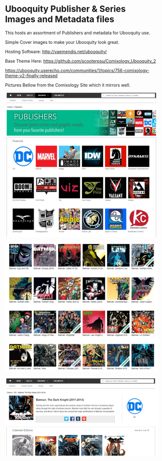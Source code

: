 # Ubooquity Publisher & Series Images and Metadata files

This hosts an assortment of Publishers and metadata for Ubooquity use.

Simple Cover images to make your Ubooquity look great.

Hosting Software: http://vaemendis.net/ubooquity/

Base Theme Here: https://github.com/scooterpsu/Comixology_Ubooquity_2

https://ubooquity.userecho.com/communities/1/topics/756-comixology-theme-v2-finally-released

Pictures Bellow from the Comixology Site which it mirrors well.

![Publishers](https://github.com/CuddleBear92/Ubooquity-Themes/raw/master/Docs/Publishers.png)

![Series-List](https://github.com/CuddleBear92/Ubooquity-Themes/raw/master/Docs/Series-List.png)

![Series](https://github.com/CuddleBear92/Ubooquity-Themes/raw/master/Docs/Series.png)
